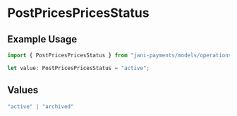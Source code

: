 # PostPricesPricesStatus

## Example Usage

```typescript
import { PostPricesPricesStatus } from "jani-payments/models/operations";

let value: PostPricesPricesStatus = "active";
```

## Values

```typescript
"active" | "archived"
```